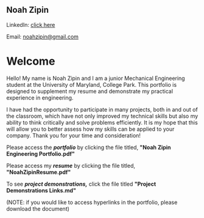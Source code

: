 ## Noah Zipin 
LinkedIn: [click here](https://www.linkedin.com/in/noahzipin/)

Email: noahzipin@gmail.com
# Welcome


Hello! My name is Noah Zipin and I am a junior Mechanical Engineering student at the University of Maryland, College Park. This portfolio is designed to supplement my resume and demonstrate my practical experience in engineering. 


I have had the opportunity to participate in many projects, both in and out of the classroom, which have not only improved my technical skills but also my ability to think critically and solve problems efficiently. 
It is my hope that this will allow you to better assess how my skills can be applied to your company. Thank you for your time and consideration!

Please access the ***portfolio*** by clicking the file titled, **"Noah Zipin Engineering Portfolio.pdf"**

Please access my ***resume*** by clicking the file titled, **"NoahZipinResume.pdf"**

To see ***project demonstrations,*** click the file titled **"Project Demonstrations Links.md"**

(NOTE: if you would like to access hyperlinks in the portfolio, please download the document)

